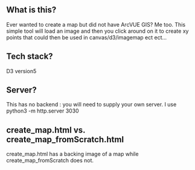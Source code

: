 ## What is this?
Ever wanted to create a map but did not have ArcVUE GIS? Me too. This simple tool will load an image and then you click around on it to create xy points that could then be used in canvas/d3/imagemap ect ect... 

## Tech stack? 
D3 version5

## Server?
This has no backend : you will need to supply your own server. I use python3 -m http.server 3030

## create_map.html vs. create_map_fromScratch.html
create_map.html has a backing image of a map while create_map_fromScratch does not. 